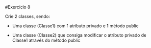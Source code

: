 #Exercício 8 

Crie 2 classes, sendo:

- Uma classe (Classe1) com 1 atributo privado e 1 método public

- Uma classe (Classe2) que consiga modificar o atributo privado de Classe1 através do método public
